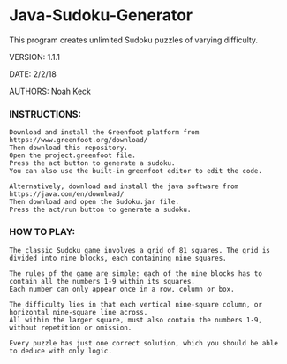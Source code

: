 # Java-Sudoku-Generator
This program creates unlimited Sudoku puzzles of varying difficulty.

VERSION: 1.1.1

DATE: 2/2/18

AUTHORS: Noah Keck

### INSTRUCTIONS:

    Download and install the Greenfoot platform from https://www.greenfoot.org/download/
    Then download this repository.
    Open the project.greenfoot file.
    Press the act button to generate a sudoku.
    You can also use the built-in greenfoot editor to edit the code.
    
    Alternatively, download and install the java software from https://java.com/en/download/
    Then download and open the Sudoku.jar file.
    Press the act/run button to generate a sudoku.

### HOW TO PLAY:

    The classic Sudoku game involves a grid of 81 squares. The grid is divided into nine blocks, each containing nine squares.

    The rules of the game are simple: each of the nine blocks has to contain all the numbers 1-9 within its squares. 
    Each number can only appear once in a row, column or box.

    The difficulty lies in that each vertical nine-square column, or horizontal nine-square line across.
    All within the larger square, must also contain the numbers 1-9, without repetition or omission.

    Every puzzle has just one correct solution, which you should be able to deduce with only logic.
